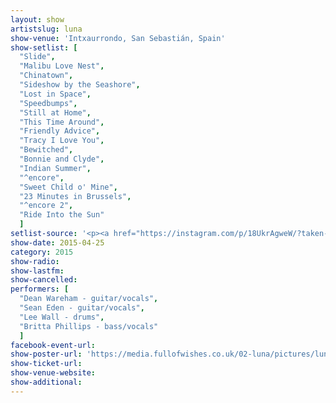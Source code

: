 ```yaml
---
layout: show
artistslug: luna
show-venue: 'Intxaurrondo, San Sebastián, Spain'
show-setlist: [
  "Slide",
  "Malibu Love Nest",
  "Chinatown",
  "Sideshow by the Seashore",
  "Lost in Space",
  "Speedbumps",
  "Still at Home",
  "This Time Around",
  "Friendly Advice",
  "Tracy I Love You",
  "Bewitched",
  "Bonnie and Clyde",
  "Indian Summer",
  "^encore",
  "Sweet Child o' Mine",
  "23 Minutes in Brussels",
  "^encore 2",
  "Ride Into the Sun"
  ]
setlist-source: '<p><a href="https://instagram.com/p/18UkrAgweW/?taken-by=luna_nyc">luna_nyc on instagram</a></p>'
show-date: 2015-04-25
category: 2015
show-radio:
show-lastfm:
show-cancelled:
performers: [
  "Dean Wareham - guitar/vocals",
  "Sean Eden - guitar/vocals",
  "Lee Wall - drums",
  "Britta Phillips - bass/vocals"
  ]
facebook-event-url:
show-poster-url: 'https://media.fullofwishes.co.uk/02-luna/pictures/luna-tour-spain-2015.jpg'
show-ticket-url:
show-venue-website:
show-additional:
---
```

